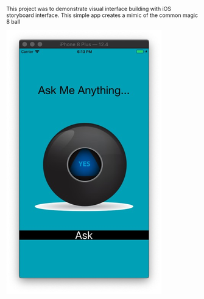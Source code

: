 This project was to demonstrate visual interface building with iOS storyboard interface. This simple app creates a mimic of the common magic 8 ball

![Screenshot](/Screenshot.jpg)

